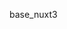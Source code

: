<!--
 * @Author: NMTuan
 * @Email: NMTuan@qq.com
 * @Date: 2023-01-04 19:30:55
 * @LastEditTime: 2023-01-04 19:30:57
 * @LastEditors: NMTuan
 * @Description:
 * @FilePath: \muyi.dev\docs\based\base_nuxt3.md
-->

base_nuxt3
